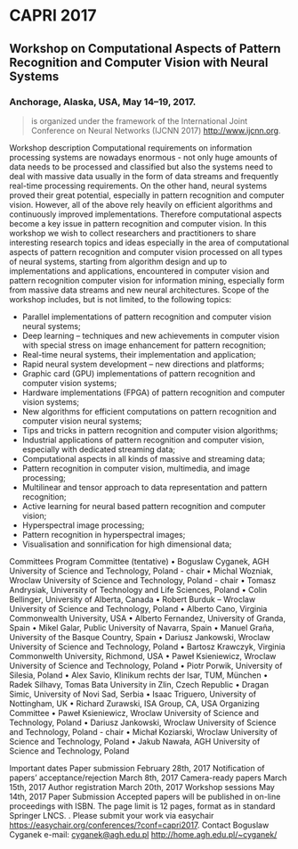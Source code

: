 # CAPRI 2017

## Workshop on Computational Aspects of Pattern Recognition and Computer Vision with Neural Systems

### Anchorage, Alaska, USA, May 14–19, 2017.

> is organized under the framework of the International Joint Conference on Neural Networks (IJCNN 2017)  http://www.ijcnn.org.


Workshop description
Computational requirements on information processing systems are nowadays enormous - not only huge amounts of data needs to be processed and classified but also the systems need to deal with massive data usually in the form of data streams and frequently real-time processing requirements. On the other hand, neural systems proved their great potential, especially in pattern recognition and computer vision. However, all of the above rely heavily on efficient algorithms and continuously improved implementations. Therefore computational aspects become a key issue in pattern recognition and computer vision. In this workshop we wish to collect researchers and practitioners to share interesting research topics and ideas especially in the area of computational aspects of pattern recognition and computer vision processed on all types of neural systems, starting from algorithm design and up to implementations and applications, encountered in computer vision and pattern recognition computer vision for information mining, especially form from massive data streams and new neural architectures. Scope of the workshop includes, but is not limited, to the following topics:

- Parallel implementations of pattern recognition and computer vision neural systems;
- Deep learning – techniques and new achievements in computer vision with special stress on image enhancement for pattern recognition;
- Real-time neural systems, their implementation and application;
- Rapid neural system development – new directions and platforms;
- Graphic card (GPU) implementations of pattern recognition and computer vision systems;
- Hardware implementations (FPGA) of pattern recognition and computer vision systems;
- New algorithms for efficient computations on pattern recognition and computer vision neural systems;
- Tips and tricks in pattern recognition and computer vision algorithms;
- Industrial applications of pattern recognition and computer vision, especially with dedicated streaming data;
- Computational aspects in all kinds of massive and streaming data;
- Pattern recognition in computer vision, multimedia, and image processing;
- Multilinear and tensor approach to data representation and pattern recognition;
- Active learning for neural based pattern recognition and computer vision;
- Hyperspectral image processing;
- Pattern recognition in hyperspectral images;
- Visualisation and sonnification for high dimensional data;

Committees
Program Committee (tentative)
• Boguslaw Cyganek, AGH University of Science and Technology, Poland - chair
• Michal Wozniak, Wroclaw University of Science and Technology, Poland - chair
• Tomasz Andrysiak, University of Technology and Life Sciences, Poland
• Colin Bellinger, University of Alberta, Canada
• Robert Burduk – Wroclaw University of Science and Technology, Poland
• Alberto Cano, Virginia Commonwealth University, USA
• Alberto Fernandez, University of Granda, Spain
• Mikel Galar, Public University of Navarra, Spain
• Manuel Graña, University of the Basque Country, Spain
• Dariusz Jankowski, Wroclaw University of Science and Technology, Poland
• Bartosz Krawczyk, Virginia Commonwelth University, Richmond, USA
• Paweł Ksieniewicz, Wroclaw University of Science and Technology, Poland
• Piotr Porwik, University of Silesia, Poland
• Alex Savio, Klinikum rechts der Isar, TUM, München
• Radek Silhavy, Tomas Bata University in Zlin, Czech Republic
• Dragan Simic, University of Novi Sad, Serbia
• Isaac Triguero, University of Nottingham, UK
• Richard Zurawski, ISA Group, CA, USA
Organizing Committee
• Paweł Ksieniewicz, Wroclaw University of Science and Technology, Poland
• Dariusz Jankowski, Wroclaw University of Science and Technology, Poland - chair
• Michał Koziarski, Wroclaw University of Science and Technology, Poland
• Jakub Nawała, AGH University of Science and Technology, Poland

Important dates
Paper submission
February 28th, 2017
Notification of papers’ acceptance/rejection
March 8th, 2017
Camera-ready papers
March 15th, 2017
Author registration
March 20th, 2017
Workshop sessions
May 14th, 2017
Paper Submission
Accepted papers will be published in on-line proceedings with ISBN. The page limit is 12 pages, format as in standard Springer LNCS. .
Please submit your work  via easychair https://easychair.org/conferences/?conf=capri2017.
Contact
Boguslaw Cyganek
e-mail: cyganek@agh.edu.pl
http://home.agh.edu.pl/~cyganek/
